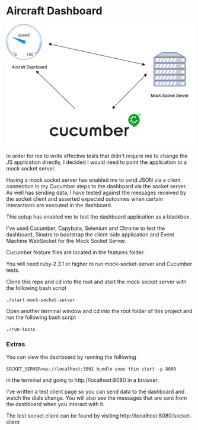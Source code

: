 # Aircraft Dashboard

![testing diagram](./dashboard-testing.png)

In order for me to write effective tests that didn't require me to change the JS application directly, I decided I would need to point the application to a mock socket server. 

Having a mock socket server has enabled me to send JSON via a client connection in my Cucumber steps to the dashboard via the socket server.
As well has sending data, I have tested against the messages received by the socket client and asserted expected outcomes when certain interactions are executed in the dashboard.

This setup has enabled me to test the dashboard application as a blackbox.

I've used Cucumber, Capybara, Selenium and Chrome to test the dashboard, Sinatra to bootstrap the client-side application and Event Machine WebSocket for the Mock Socket Server.

Cucumber feature files are located in the features folder.

You will need ruby-2.3.1 or higher to run mock-socket-server and Cucumber tests.

Clone this repo and cd into the root and start the mock socket server with the following bash script

```./start-mock-socket-server```

Open another terminal window and cd into the root folder of this project and run the following bash script

```./run-tests```


### Extras 

You can view the dashboard by running the following 

```SOCKET_SERVER=ws://localhost:3001 bundle exec thin start -p 8080``` 

in the terminal and going to http://localhost:8080 in a browser. 

I've written a test client page so you can send data to the dashboard and watch the dials change. You will also see the messages that are sent from the dashboard when you interact with it.

The test socket client can be found by visiting http://localhost:8080/socket-client


